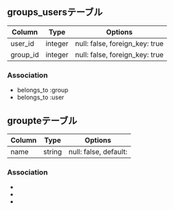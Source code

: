 ## groups_usersテーブル

|Column|Type|Options|
|------|----|-------|
|user_id|integer|null: false, foreign_key: true|
|group_id|integer|null: false, foreign_key: true|

### Association
- belongs_to :group
- belongs_to :user

## groupteテーブル

|Column|Type|Options|
|------|----|-------|
|name|string|null: false, default:|

### Association
- 
- 
-
